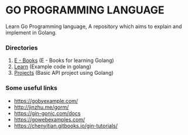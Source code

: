 # GO PROGRAMMING LANGUAGE
Learn Go Programming language, A repository which aims to explain and implement in Golang.

### Directories
1. [E - Books](/E%20-%20Books) (E - Books for learning Golang)
2. [Learn](/Learn) (Example code in golang)
3. [Projects](/Projects) (Basic API project using Golang)

### Some useful links
- https://gobyexample.com/
- http://jinzhu.me/gorm/
- https://gin-gonic.com/docs
- https://gowebexamples.com/
- https://chenyitian.gitbooks.io/gin-tutorials/
